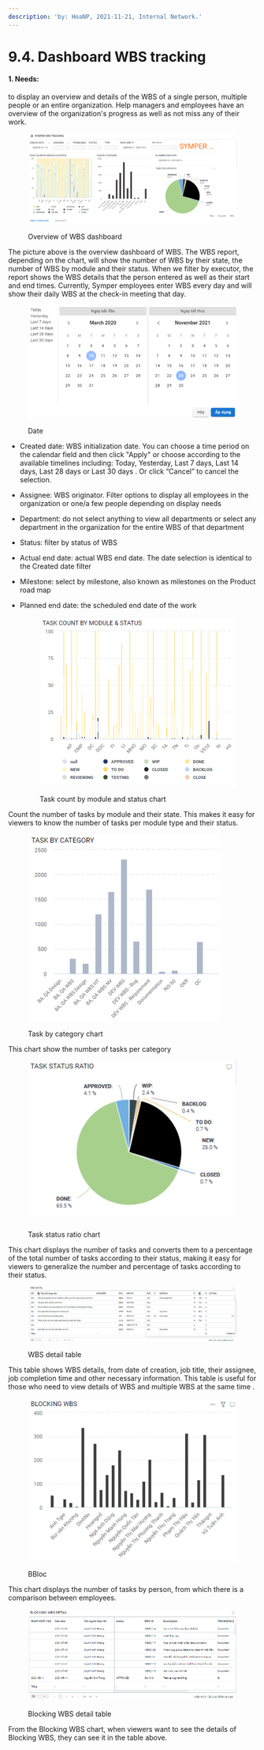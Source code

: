 ```yaml
---
description: 'by: HoaNP, 2021-11-21, Internal Network.'
---
```


# 9.4. Dashboard WBS tracking

#### 1. **Needs:**

to display an overview and details of the WBS of a single person, multiple people or an entire organization. Help managers and employees have an overview of the organization's progress as well as not miss any of their work.

<figure><img src="../../.gitbook/assets/image (42).png" alt=""><figcaption><p>Overview of WBS dashboard</p></figcaption></figure>

The picture above is the overview dashboard of WBS. The WBS report, depending on the chart, will show the number of WBS by their state, the number of WBS by module and their status. When we filter by executor, the report shows the WBS details that the person entered as well as their start and end times. Currently, Symper employees enter WBS every day and will show their daily WBS at the check-in meeting that day.

<figure><img src="../../.gitbook/assets/image (9) (3).png" alt=""><figcaption><p>Date</p></figcaption></figure>

* Created date: WBS initialization date. You can choose a time period on the calendar field and then click "Apply" or choose according to the available timelines including: Today, Yesterday, Last 7 days, Last 14 days, Last 28 days or Last 30 days . Or click “Cancel” to cancel the selection.
* Assignee: WBS originator. Filter options to display all employees in the organization or one/a few people depending on display needs
* Department: do not select anything to view all departments or select any department in the organization for the entire WBS of that department
* Status: filter by status of WBS
* Actual end date: actual WBS end date. The date selection is identical to the Created date filter
* Milestone: select by milestone, also known as milestones on the Product road map
*   Planned end date: the scheduled end date of the work

    <figure><img src="../../.gitbook/assets/image (18).png" alt=""><figcaption><p>Task count by module and status chart</p></figcaption></figure>

Count the number of tasks by module and their state. This makes it easy for viewers to know the number of tasks per module type and their status.

<figure><img src="../../.gitbook/assets/image (63).png" alt=""><figcaption><p>Task by category chart</p></figcaption></figure>

This chart show the number of tasks per category

<figure><img src="../../.gitbook/assets/image (75).png" alt=""><figcaption><p>Task status ratio chart</p></figcaption></figure>

This chart displays the number of tasks and converts them to a percentage of the total number of tasks according to their status, making it easy for viewers to generalize the number and percentage of tasks according to their status.

<figure><img src="../../.gitbook/assets/image (2) (3).png" alt=""><figcaption><p>WBS detail table</p></figcaption></figure>

This table shows WBS details, from date of creation, job title, their assignee, job completion time and other necessary information. This table is useful for those who need to view details of WBS and multiple WBS at the same time .

<figure><img src="../../.gitbook/assets/image (74).png" alt=""><figcaption><p>BBloc</p></figcaption></figure>

This chart displays the number of tasks by person, from which there is a comparison between employees.

<figure><img src="../../.gitbook/assets/image (69).png" alt=""><figcaption><p>Blocking WBS detail table</p></figcaption></figure>

From the Blocking WBS chart, when viewers want to see the details of Blocking WBS, they can see it in the table above.
